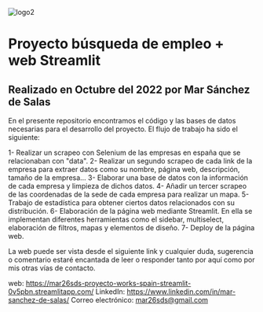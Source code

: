 ![logo2](https://user-images.githubusercontent.com/110724649/194125159-98e960d5-9a12-4f5c-8de8-7a23807667bc.png)

# Proyecto búsqueda de empleo + web Streamlit
## Realizado en Octubre del 2022 por Mar Sánchez de Salas

En el presente repositorio encontramos el código y las bases de datos necesarias para el desarrollo del proyecto. El flujo de trabajo ha sido el siguiente:

1- Realizar un scrapeo con Selenium de las empresas en españa que se relacionaban con "data".
2- Realizar un segundo scrapeo de cada link de la empresa para extraer datos como su nombre, página web, descripción, tamaño de la empresa...
3- Elaborar una base de datos con la información de cada empresa y limpieza de dichos datos.
4- Añadir un tercer scrapeo de las coordenadas de la sede de cada empresa para realizar un mapa.
5- Trabajo de estadística para obtener ciertos datos relacionados con su distribución.
6- Elaboración de la página web mediante Streamlit. En ella se implementan diferentes herramientas como el sidebar, multiselect, elaboración de filtros, mapas y elementos de diseño.
7- Deploy de la página web.

La web puede ser vista desde el siguiente link y cualquier duda, sugerencia o comentario estaré encantada de leer o responder tanto por aquí como por mis otras vías de contacto.

web: https://mar26sds-proyecto-works-spain-streamlit-0v5pbn.streamlitapp.com/
LinkedIn: https://www.linkedin.com/in/mar-sanchez-de-salas/
Correo electrónico: mar26sds@gmail.com
